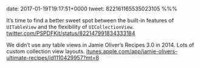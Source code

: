 date: 2017-01-19T19:17:51+0000
tweet: 822161165535023105
%%%

It’s time to find a better sweet spot between the built-in features of `UITableView` and the flexibility of `UICollectionView`. [twitter.com/PSPDFKit/status/822147991834333184](https://twitter.com/PSPDFKit/status/822147991834333184)

We didn’t use any table views in Jamie Oliver’s Recipes 3.0 in 2014. Lots of custom collection view layouts. [itunes.apple.com/app/jamie-olivers-ultimate-recipes/id1110429957?mt=8](https://itunes.apple.com/app/jamie-olivers-ultimate-recipes/id1110429957?mt=8)
